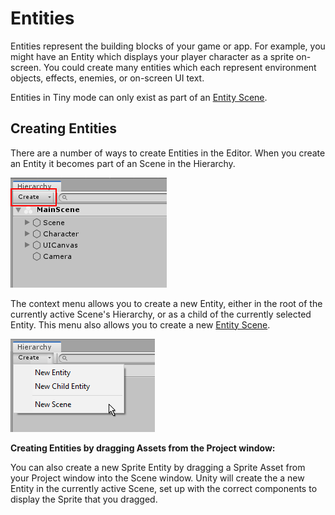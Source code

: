 
# Entities

Entities represent the building blocks of your game or app. For example, you might have an Entity which displays your player character as a sprite on-screen. You could create many entities which each represent environment objects, effects, enemies, or on-screen UI text.

Entities in Tiny mode can only exist as part of an [Entity Scene](Scenes). 


## Creating Entities

There are a number of ways to create Entities in the Editor. When you create an Entity it becomes part of an Scene in the Hierarchy.

![alt_text](images/hierarchy-create-button.png "image_tooltip")

The context menu allows you to create a new Entity, either in the root of the currently active Scene's Hierarchy, or as a child of the currently selected Entity. This menu also allows you to create a new [Entity Scene](Scenes).

![alt_text](images/hierarchy-create-menu.png "image_tooltip")

**Creating Entities by dragging Assets from the Project window:**

You can also create a new Sprite Entity by dragging a Sprite Asset from your Project window into the Scene window. Unity will create the a new Entity in the currently active Scene, set up with the correct components to display the Sprite that you dragged.

<!-- TO DO : other types of asset that can be dragged into the hierarchy -->

